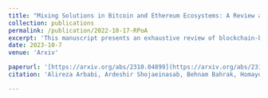 ```yaml
---
title: "Mixing Solutions in Bitcoin and Ethereum Ecosystems: A Review and Tutorial"
collection: publications
permalink: /publication/2022-10-17-RPoA
excerpt: 'This manuscript presents an exhaustive review of blockchain-based mixing services, aiming to fill the existing gap between academic innovations and real-world implementations. Starting with an identification of the core functionalities and techniques employed by mixing services, the paper delves into detailed explanations of these operational mechanisms. It further outlines an evaluation framework tailored for a rigorous assessment, highlighting the key vulnerabilities and strengths of various solutions. In addition, the study identifies potential attack vectors that compromise these services. The paper explores the dual nature of mixing services, while they contribute to the preservation of privacy, a cornerstone of blockchain technologies, they can also facilitate illicit activities. By addressing key research questions, this study not only offers a comprehensive overview of the current state of mixing services but also sets the stage for future academic discourse in this evolving field.'
date: 2023-10-7
venue: 'Arxiv'

paperurl: '[https://arxiv.org/abs/2310.04899](https://arxiv.org/abs/2310.04899)'
citation: 'Alireza Arbabi, Ardeshir Shojaeinasab, Behnam Bahrak, Homayoun Najjaran (2023). &quot;Mixing Solutions in Bitcoin and Ethereum Ecosystems: A Review and Tutorial; <i>Arxiv</i>.'

---
```


